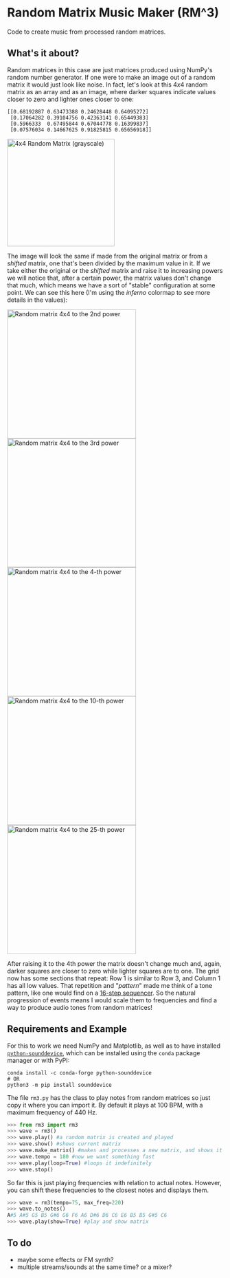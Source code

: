 # Random Matrix Music Maker (RM^3)

Code to create music from processed random matrices.

## What's it about?

Random matrices in this case are just matrices produced using NumPy's random number generator. If one were to make an image out of a random matrix it would just look like noise. In fact, let's look at this 4*x*4 random matrix as an array and as an image, where darker squares indicate values closer to zero and lighter ones closer to one:

```
[[0.68192887 0.63473388 0.24628448 0.64095272]
 [0.17064282 0.39104756 0.42363141 0.65449383]
 [0.5966333  0.67495844 0.67044778 0.16399837]
 [0.07576034 0.14667625 0.91825815 0.65656918]]
```

<img src="https://user-images.githubusercontent.com/13749006/77688552-a6979f00-6f76-11ea-9714-e585a0063769.png" height="250" title="4x4 Random Matrix (grayscale)">



The image will look the same if made from the original matrix or from a *shifted* matrix, one that's been divided by the maximum value in it. If we take either the original or the *shifted* matrix and raise it to increasing powers we will notice that, after a certain power, the matrix values don't change that much, which means we have a sort of "stable" configuration at some point. We can see this here (I'm using the *inferno* colormap to see more details in the values):

<img src="https://user-images.githubusercontent.com/13749006/77688641-cf1f9900-6f76-11ea-8231-56a2597c91c1.png" height="300" title="Random matrix 4x4 to the 2nd power">  <img src="https://user-images.githubusercontent.com/13749006/77688690-e2caff80-6f76-11ea-854b-b8b18e40d0df.png" height="300" title="Random matrix 4x4 to the 3rd power">  <img src="https://user-images.githubusercontent.com/13749006/77688752-f8402980-6f76-11ea-9f4c-08614d5a6a26.png" height="300" title="Random matrix 4x4 to the 4-th power">  <img src="https://user-images.githubusercontent.com/13749006/77688790-01c99180-6f77-11ea-9213-759b9bf5abb1.png" height="300" title="Random matrix 4x4 to the 10-th power">  <img src="https://user-images.githubusercontent.com/13749006/77688830-127a0780-6f77-11ea-838a-9d646f298da1.png" height="300" title="Random matrix 4x4 to the 25-th power">


After raising it to the 4th power the matrix doesn't change much and, again, darker squares are closer to zero while lighter squares are to one. The grid now has some sections that repeat: Row 1 is similar to Row 3, and Column 1 has all low values. That repetition and "*pattern*" made me think of a tone pattern, like one would find on a [16-step sequencer](https://www.youtube.com/watch?v=BVHJWTX_gIo). So the natural progression of events means I would scale them to frequencies and find a way to produce audio tones from random matrices!


## Requirements and Example

For this to work we need NumPy and Matplotlib, as well as to have installed [`python-sounddevice`](https://python-sounddevice.readthedocs.io), which can be installed using the `conda` package manager or with PyPI:

```
conda install -c conda-forge python-sounddevice
# OR
python3 -m pip install sounddevice
```

The file `rm3.py` has the class to play notes from random matrices so just copy it where you can import it. By default it plays at 100 BPM, with a maximum frequency of 440 Hz.

```python
>>> from rm3 import rm3
>>> wave = rm3()
>>> wave.play() #a random matrix is created and played
>>> wave.show() #shows current matrix
>>> wave.make_matrix() #makes and processes a new matrix, and shows it
>>> wave.tempo = 180 #now we want something fast
>>> wave.play(loop=True) #loops it indefinitely
>>> wave.stop()
```

So far this is just playing frequencies with relation to actual notes. However, you can shift these frequencies to the closest notes and displays them.
```python
>>> wave = rm3(tempo=75, max_freq=220)
>>> wave.to_notes()
A#5 A#5 G5 B5 G#6 G6 F6 A6 D#6 D6 C6 E6 B5 B5 G#5 C6
>>> wave.play(show=True) #play and show matrix
```

## To do
* maybe some effects or FM synth?
* multiple streams/sounds at the same time? or a mixer?
